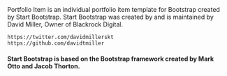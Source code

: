 <html>
Portfolio Item is an individual portfolio item template for Bootstrap created by Start Bootstrap.
Start Bootstrap was created by and is maintained by David Miller, Owner of Blackrock Digital.

    https://twitter.com/davidmillerskt
    https://github.com/davidtmiller
    
<h4>Start Bootstrap is based on the Bootstrap framework created by Mark Otto and Jacob Thorton.</h4>
</html>
